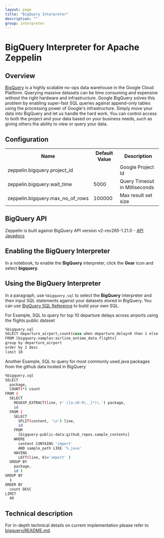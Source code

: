 ```yaml
---
layout: page
title: "BigQuery Interpreter"
description: ""
group: interpreter
---
```


# BigQuery Interpreter for Apache Zeppelin

<div id="toc"></div>

## Overview
[BigQuery](https://cloud.google.com/bigquery/what-is-bigquery) is a highly scalable no-ops data warehouse in the Google Cloud Platform. Querying massive datasets can be time consuming and expensive without the right hardware and infrastructure. Google BigQuery solves this problem by enabling super-fast SQL queries against append-only tables using the processing power of Google's infrastructure. Simply move your data into BigQuery and let us handle the hard work. You can control access to both the project and your data based on your business needs, such as giving others the ability to view or query your data.  

## Configuration
<table class="table-configuration">
  <tr>
    <th>Name</th>
    <th>Default Value</th>
    <th>Description</th>
  </tr>
  <tr>
    <td>zeppelin.bigquery.project_id</td>
    <td>  </td>
    <td>Google Project Id</td>
  </tr>
  <tr>
    <td>zeppelin.bigquery.wait_time</td>
    <td>5000</td>
    <td>Query Timeout in Milliseconds</td>
  </tr>
  <tr>
    <td>zeppelin.bigquery.max_no_of_rows</td>
    <td>100000</td>
    <td>Max result set size</td>
  </tr>
</table>


## BigQuery API
Zeppelin is built against BigQuery API version v2-rev265-1.21.0 - [API Javadocs](https://developers.google.com/resources/api-libraries/documentation/bigquery/v2/java/latest/)

## Enabling the BigQuery Interpreter

In a notebook, to enable the **BigQuery** interpreter, click the **Gear** icon and select **bigquery**.

## Using the BigQuery Interpreter

In a paragraph, use `%bigquery.sql` to select the **BigQuery** interpreter and then input SQL statements against your datasets stored in BigQuery.
You can use [BigQuery SQL Reference](https://cloud.google.com/bigquery/query-reference) to build your own SQL.

For Example, SQL to query for top 10 departure delays across airports using the flights public dataset

```bash
%bigquery.sql
SELECT departure_airport,count(case when departure_delay>0 then 1 else 0 end) as no_of_delays 
FROM [bigquery-samples:airline_ontime_data.flights] 
group by departure_airport 
order by 2 desc 
limit 10
```

Another Example, SQL to query for most commonly used java packages from the github data hosted in BigQuery 

```bash
%bigquery.sql
SELECT
  package,
  COUNT(*) count
FROM (
  SELECT
    REGEXP_EXTRACT(line, r' ([a-z0-9\._]*)\.') package,
    id
  FROM (
    SELECT
      SPLIT(content, '\n') line,
      id
    FROM
      [bigquery-public-data:github_repos.sample_contents]
    WHERE
      content CONTAINS 'import'
      AND sample_path LIKE '%.java'
    HAVING
      LEFT(line, 6)='import' )
  GROUP BY
    package,
    id )
GROUP BY
  1
ORDER BY
  count DESC
LIMIT
  40
```

## Technical description

For in-depth technical details on current implementation please refer to [bigquery/README.md](https://github.com/apache/zeppelin/blob/master/bigquery/README.md).
